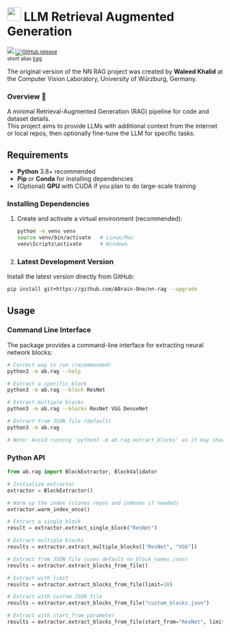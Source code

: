 # <img src='https://abrain.one/img/lemur-nn-icon-64x64.png' width='32px'/> LLM Retrieval Augmented Generation
<sub><a href='https://pypi.python.org/pypi/nn-rag'><img src='https://img.shields.io/pypi/v/nn-rag.svg'/></a> <a href="https://pepy.tech/project/nn-rag"><img alt="GitHub release" src="https://static.pepy.tech/badge/nn-rag"></a><br/>
short alias  <a href='https://pypi.python.org/pypi/lrag'>lrag</a></sub>

The original version of the NN RAG project was created by <strong>Waleed Khalid</strong> at the Computer Vision Laboratory, University of Würzburg, Germany.

<h3>Overview 📖</h3>

A minimal Retrieval-Augmented Generation (RAG) pipeline for code and dataset details.  
This project aims to provide LLMs with additional context from the internet or local repos, 
then optionally fine-tune the LLM for specific tasks.

## Requirements

- **Python** 3.8+ recommended  
- **Pip** or **Conda** for installing dependencies  
- (Optional) **GPU** with CUDA if you plan to do large-scale training

### Installing Dependencies

1. Create and activate a virtual environment (recommended):
   ```bash
   python -m venv venv
   source venv/bin/activate   # Linux/Mac
   venv\Scripts\activate      # Windows

2. ### Latest Development Version

Install the latest version directly from GitHub:

```bash
pip install git+https://github.com/ABrain-One/nn-rag --upgrade
```

## Usage

### Command Line Interface

The package provides a command-line interface for extracting neural network blocks:

```bash
# Correct way to run (recommended)
python3 -m ab.rag --help

# Extract a specific block
python3 -m ab.rag --block ResNet

# Extract multiple blocks
python3 -m ab.rag --blocks ResNet VGG DenseNet

# Extract from JSON file (default)
python3 -m ab.rag

# Note: Avoid running 'python3 -m ab.rag.extract_blocks' as it may show warnings
```

### Python API

```python
from ab.rag import BlockExtractor, BlockValidator

# Initialize extractor
extractor = BlockExtractor()

# Warm up the index (clones repos and indexes if needed)
extractor.warm_index_once()

# Extract a single block
result = extractor.extract_single_block("ResNet")

# Extract multiple blocks
results = extractor.extract_multiple_blocks(["ResNet", "VGG"])

# Extract from JSON file (uses default nn_block_names.json)
results = extractor.extract_blocks_from_file()

# Extract with limit
results = extractor.extract_blocks_from_file(limit=10)

# Extract with custom JSON file
results = extractor.extract_blocks_from_file("custom_blocks.json")

# Extract with start_from parameter
results = extractor.extract_blocks_from_file(start_from="ResNet", limit=5)
```
